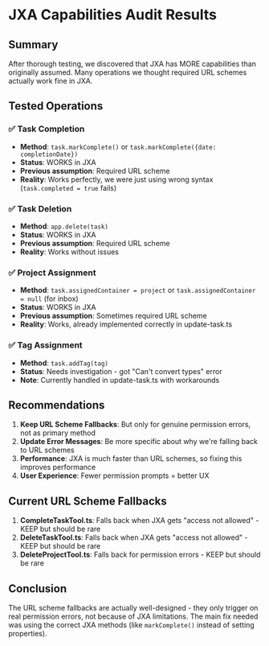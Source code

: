 # JXA Capabilities Audit Results

## Summary
After thorough testing, we discovered that JXA has MORE capabilities than originally assumed. Many operations we thought required URL schemes actually work fine in JXA.

## Tested Operations

### ✅ Task Completion
- **Method**: `task.markComplete()` or `task.markComplete({date: completionDate})`
- **Status**: WORKS in JXA
- **Previous assumption**: Required URL scheme
- **Reality**: Works perfectly, we were just using wrong syntax (`task.completed = true` fails)

### ✅ Task Deletion  
- **Method**: `app.delete(task)`
- **Status**: WORKS in JXA
- **Previous assumption**: Required URL scheme
- **Reality**: Works without issues

### ✅ Project Assignment
- **Method**: `task.assignedContainer = project` or `task.assignedContainer = null` (for inbox)
- **Status**: WORKS in JXA
- **Previous assumption**: Sometimes required URL scheme
- **Reality**: Works, already implemented correctly in update-task.ts

### ✅ Tag Assignment
- **Method**: `task.addTag(tag)` 
- **Status**: Needs investigation - got "Can't convert types" error
- **Note**: Currently handled in update-task.ts with workarounds

## Recommendations

1. **Keep URL Scheme Fallbacks**: But only for genuine permission errors, not as primary method
2. **Update Error Messages**: Be more specific about why we're falling back to URL schemes
3. **Performance**: JXA is much faster than URL schemes, so fixing this improves performance
4. **User Experience**: Fewer permission prompts = better UX

## Current URL Scheme Fallbacks

1. **CompleteTaskTool.ts**: Falls back when JXA gets "access not allowed" - KEEP but should be rare
2. **DeleteTaskTool.ts**: Falls back when JXA gets "access not allowed" - KEEP but should be rare  
3. **DeleteProjectTool.ts**: Falls back for permission errors - KEEP but should be rare

## Conclusion

The URL scheme fallbacks are actually well-designed - they only trigger on real permission errors, not because of JXA limitations. The main fix needed was using the correct JXA methods (like `markComplete()` instead of setting properties).